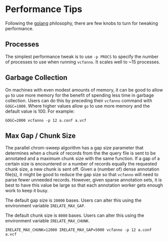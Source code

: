Performance Tips
================

Following the [golang](https://golang.org) philosophy, there are few knobs
to turn for tweaking performance.

Processes
---------

The simplest performance tweak is to use `-p PROCS` to specify the number
of processes to use when running `vcfanno`. It scales well to ~15 processes.

Garbage Collection
------------------

On machines with even modest amounts of memory, it can be good to allow
`go` to use more memory for the benefit of spending less time in garbage
collection. Users can do this by preceding their `vcfanno` command with
`GOGC=1000`. Where higher values allow `go` to use more memory and the
default value is 100. For example:

```
GOGC=2000 vcfanno -p 12 a.conf a.vcf
```

Max Gap / Chunk Size
--------------------

The parallel chrom-sweep algorithm has a gap size parameter that determines
when a chunk of records from the the query file is sent to be annotated and 
a maximum chunk size with the same function.
If a gap of a certain size is encountered or a number of records equally
the requested chunk size, a new chunk is sent off. Given a (number of) dense
annotation file(s), it might be good to reduce the gap size so that `vcfanno`
will need to parse fewer unneeded records. However, given sparse annotation
sets, it is best to have this value be large so that each annotation worker
gets enough work to keep it busy.

The default gap size is `20000` bases. Users can alter this using the
environment variable `IRELATE_MAX_GAP`.

The default chunk size is `8000` bases. Users can alter this using the
environment variable `IRELATE_MAX_CHUNK`.



```
IRELATE_MAX_CHUNK=12000 IRELATE_MAX_GAP=5000 vcfanno -p 12 a.conf a.vcf
```
